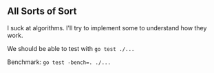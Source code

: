 ## All Sorts of Sort

I suck at algorithms. I'll try to implement some to understand how they work.

We should be able to test with `go test ./...`

Benchmark: `go test -bench=. ./...`
